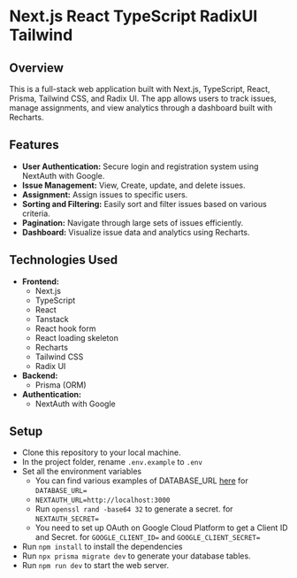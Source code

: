 # Next.js React TypeScript RadixUI Tailwind


## Overview

This is a full-stack web application built with Next.js, TypeScript, React, Prisma, Tailwind CSS, and Radix UI. The app allows users to track issues, manage assignments, and view analytics through a dashboard built with Recharts.


## Features

- **User Authentication:** Secure login and registration system using NextAuth with Google.
- **Issue Management:** View, Create, update, and delete issues.
- **Assignment:** Assign issues to specific users.
- **Sorting and Filtering:** Easily sort and filter issues based on various criteria.
- **Pagination:** Navigate through large sets of issues efficiently.
- **Dashboard:** Visualize issue data and analytics using Recharts.


## Technologies Used

- **Frontend:**
  * Next.js
  * TypeScript
  * React
  * Tanstack
  * React hook form
  * React loading skeleton
  * Recharts
  * Tailwind CSS
  * Radix UI
- **Backend:**
  * Prisma (ORM)
- **Authentication:**
  * NextAuth with Google

## Setup

- Clone this repository to your local machine.
- In the project folder, rename `.env.example` to `.env`
- Set all the environment variables
  * You can find various examples of DATABASE_URL [here](https://www.prisma.io/docs/orm/reference/connection-urls) for `DATABASE_URL=`
  * `NEXTAUTH_URL=http://localhost:3000`
  * Run `openssl rand -base64 32` to generate a secret. for `NEXTAUTH_SECRET=`
  * You need to set up OAuth on Google Cloud Platform to get a Client ID and Secret. for `GOOGLE_CLIENT_ID=` and `GOOGLE_CLIENT_SECRET=`
- Run `npm install` to install the dependencies
- Run `npx prisma migrate dev` to generate your database tables.
- Run `npm run dev` to start the web server.
